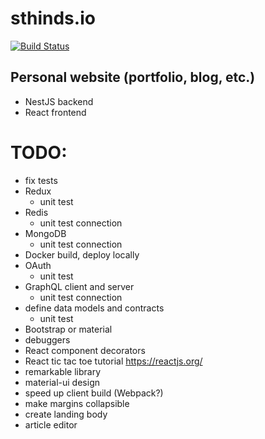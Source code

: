 # sthinds.io

[![Build Status](https://app.travis-ci.com/sth144/sthinds.io.svg?branch=master)](https://app.travis-ci.com/sth144/sthinds.io)

## Personal website (portfolio, blog, etc.)

- NestJS backend
- React frontend

# TODO:
- fix tests
- Redux
  - unit test 
- Redis
  - unit test connection
- MongoDB
  - unit test connection
- Docker build, deploy locally
- OAuth 
  - unit test
- GraphQL client and server
  - unit test connection
- define data models and contracts
  - unit test
- Bootstrap or material
- debuggers
- React component decorators
- React tic tac toe tutorial https://reactjs.org/
- remarkable library
- material-ui design
- speed up client build (Webpack?)
- make margins collapsible
- create landing body
- article editor
